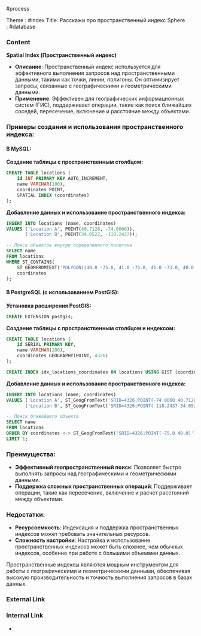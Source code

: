 #process 

Theme : #index
Title: Расскажи про пространственный индекс 
Sphere : #database

### Content

**Spatial Index (Пространственный индекс)**

- **Описание**: Пространственный индекс используется для эффективного выполнения запросов над пространственными данными, такими как точки, линии, полигоны. Он оптимизирует запросы, связанные с географическими и геометрическими данными.
- **Применение**: Эффективен для географических информационных систем (ГИС), поддерживает операции, такие как поиск ближайших соседей, пересечение, включение и расстояние между объектами.

### Примеры создания и использования пространственного индекса:

#### В MySQL:

**Создание таблицы с пространственным столбцом:**

```sql
CREATE TABLE locations (
    id INT PRIMARY KEY AUTO_INCREMENT,
    name VARCHAR(100),
    coordinates POINT,
    SPATIAL INDEX (coordinates)
);
```

**Добавление данных и использование пространственного индекса:**

```sql
INSERT INTO locations (name, coordinates)
VALUES ('Location A', POINT(40.7128, -74.0060)),
       ('Location B', POINT(34.0522, -118.2437));

-- Поиск объектов внутри определенного полигона
SELECT name
FROM locations
WHERE ST_CONTAINS(
    ST_GEOMFROMTEXT('POLYGON((40.0 -75.0, 41.0 -75.0, 41.0 -73.0, 40.0 -73.0, 40.0 -75.0))'),
    coordinates
);
```

#### В PostgreSQL (с использованием PostGIS):

**Установка расширения PostGIS:**

```sql
CREATE EXTENSION postgis;
```

**Создание таблицы с пространственным столбцом и индексом:**

```sql
CREATE TABLE locations (
    id SERIAL PRIMARY KEY,
    name VARCHAR(100),
    coordinates GEOGRAPHY(POINT, 4326)
);

CREATE INDEX idx_locations_coordinates ON locations USING GIST (coordinates);
```

**Добавление данных и использование пространственного индекса:**

```sql
INSERT INTO locations (name, coordinates)
VALUES ('Location A', ST_GeogFromText('SRID=4326;POINT(-74.0060 40.7128)')),
       ('Location B', ST_GeogFromText('SRID=4326;POINT(-118.2437 34.0522)'));

-- Поиск ближайшего объекта
SELECT name
FROM locations
ORDER BY coordinates <-> ST_GeogFromText('SRID=4326;POINT(-75.0 40.0)')
LIMIT 1;
```

### Преимущества:
- **Эффективный геопространственный поиск**: Позволяет быстро выполнять запросы над географическими и геометрическими данными.
- **Поддержка сложных пространственных операций**: Поддерживает операции, такие как пересечение, включение и расчет расстояний между объектами.

### Недостатки:
- **Ресурсоемкость**: Индексация и поддержка пространственных индексов может требовать значительных ресурсов.
- **Сложность настройки**: Настройка и использование пространственных индексов может быть сложнее, чем обычных индексов, особенно при работе с большими объемами данных.

Пространственные индексы являются мощным инструментом для работы с географическими и геометрическими данными, обеспечивая высокую производительность и точность выполнения запросов в базах данных.
### External Link



### Internal Link

- 